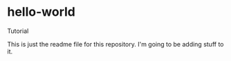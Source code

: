 # hello-world
Tutorial

This is just the readme file for this repository.  I'm going to be adding stuff to it.
